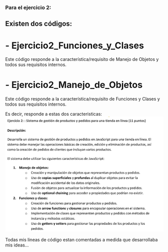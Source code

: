 ### Para el ejercicio 2:
## Existen dos códigos: 

# - Ejercicio2_Funciones_y_Clases
Este código responde a la característica/requisito de Manejo de Objetos y todos sus requisitos internos.


# - Ejercicio2_Manejo_de_Objetos
Este código responde a la característica/requisito de Funciones y Clases y todos sus requisitos internos.

Es decir, responde a estas dos caracteristicas:
![Requisitos](Requisitos_resueltos.png)


Todas mis lineas de código estan comentadas a medida que desarrollaba mis ideas...
